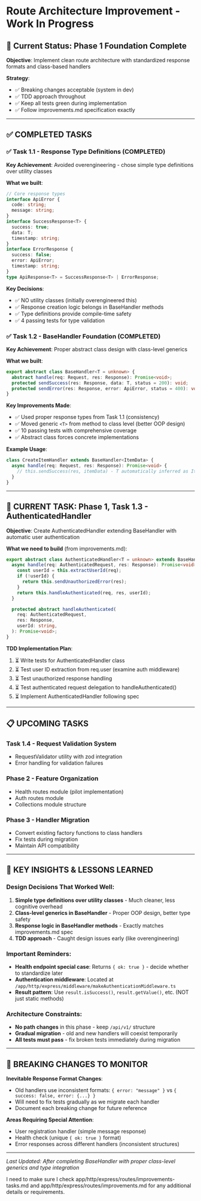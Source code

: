 # Route Architecture Improvement - Work In Progress

## 🎯 Current Status: Phase 1 Foundation Complete

**Objective**: Implement clean route architecture with standardized response formats and class-based handlers

**Strategy**:

- ✅ Breaking changes acceptable (system in dev)
- ✅ TDD approach throughout
- ✅ Keep all tests green during implementation
- ✅ Follow improvements.md specification exactly

---

## ✅ COMPLETED TASKS

### ✅ Task 1.1 - Response Type Definitions (COMPLETED)

**Key Achievement**: Avoided overengineering - chose simple type definitions over utility classes

**What we built**:

```typescript
// Core response types
interface ApiError {
  code: string;
  message: string;
}
interface SuccessResponse<T> {
  success: true;
  data: T;
  timestamp: string;
}
interface ErrorResponse {
  success: false;
  error: ApiError;
  timestamp: string;
}
type ApiResponse<T> = SuccessResponse<T> | ErrorResponse;
```

**Key Decisions**:

- ✅ NO utility classes (initially overengineered this)
- ✅ Response creation logic belongs in BaseHandler methods
- ✅ Type definitions provide compile-time safety
- ✅ 4 passing tests for type validation

### ✅ Task 1.2 - BaseHandler Foundation (COMPLETED)

**Key Achievement**: Proper abstract class design with class-level generics

**What we built**:

```typescript
export abstract class BaseHandler<T = unknown> {
  abstract handle(req: Request, res: Response): Promise<void>;
  protected sendSuccess(res: Response, data: T, status = 200): void;
  protected sendError(res: Response, error: ApiError, status = 400): void;
}
```

**Key Improvements Made**:

- ✅ Used proper response types from Task 1.1 (consistency)
- ✅ Moved generic `<T>` from method to class level (better OOP design)
- ✅ 10 passing tests with comprehensive coverage
- ✅ Abstract class forces concrete implementations

**Example Usage**:

```typescript
class CreateItemHandler extends BaseHandler<ItemData> {
  async handle(req: Request, res: Response): Promise<void> {
    // this.sendSuccess(res, itemData) - T automatically inferred as ItemData
  }
}
```

---

## 🔄 CURRENT TASK: Phase 1, Task 1.3 - AuthenticatedHandler

**Objective**: Create AuthenticatedHandler extending BaseHandler with automatic user authentication

**What we need to build** (from improvements.md):

```typescript
export abstract class AuthenticatedHandler<T = unknown> extends BaseHandler<T> {
  async handle(req: AuthenticatedRequest, res: Response): Promise<void> {
    const userId = this.extractUserId(req);
    if (!userId) {
      return this.sendUnauthorizedError(res);
    }
    return this.handleAuthenticated(req, res, userId);
  }

  protected abstract handleAuthenticated(
    req: AuthenticatedRequest,
    res: Response,
    userId: string,
  ): Promise<void>;
}
```

**TDD Implementation Plan**:

1. ⏳ Write tests for AuthenticatedHandler class
2. ⏳ Test user ID extraction from req.user (examine auth middleware)
3. ⏳ Test unauthorized response handling
4. ⏳ Test authenticated request delegation to handleAuthenticated()
5. ⏳ Implement AuthenticatedHandler following spec

---

## 📋 UPCOMING TASKS

### Task 1.4 - Request Validation System

- RequestValidator utility with zod integration
- Error handling for validation failures

### Phase 2 - Feature Organization

- Health routes module (pilot implementation)
- Auth routes module
- Collections module structure

### Phase 3 - Handler Migration

- Convert existing factory functions to class handlers
- Fix tests during migration
- Maintain API compatibility

---

## 🧠 KEY INSIGHTS & LESSONS LEARNED

### Design Decisions That Worked Well:

1. **Simple type definitions over utility classes** - Much cleaner, less cognitive overhead
2. **Class-level generics in BaseHandler** - Proper OOP design, better type safety
3. **Response logic in BaseHandler methods** - Exactly matches improvements.md spec
4. **TDD approach** - Caught design issues early (like overengineering)

### Important Reminders:

- **Health endpoint special case**: Returns `{ ok: true }` - decide whether to standardize later
- **Authentication middleware**: Located at `/app/http/express/middleware/makeAuthenticationMiddleware.ts`
- **Result pattern**: Use `result.isSuccess()`, `result.getValue()`, etc. (NOT just static methods)

### Architecture Constraints:

- **No path changes** in this phase - keep `/api/v1/` structure
- **Gradual migration** - old and new handlers will coexist temporarily
- **All tests must pass** - fix broken tests immediately during migration

---

## 🚨 BREAKING CHANGES TO MONITOR

**Inevitable Response Format Changes**:

- Old handlers use inconsistent formats: `{ error: "message" }` vs `{ success: false, error: {...} }`
- Will need to fix tests gradually as we migrate each handler
- Document each breaking change for future reference

**Areas Requiring Special Attention**:

- User registration handler (simple message response)
- Health check (unique `{ ok: true }` format)
- Error responses across different handlers (inconsistent structures)

---

_Last Updated: After completing BaseHandler with proper class-level generics and type integration_

I need to make sure I check app/http/express/routes/improvements-tasks.md and app/http/express/routes/improvements.md for any additional details or requirements.
